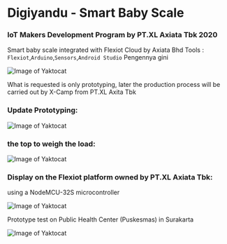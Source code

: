 # Digiyandu - Smart Baby Scale
### IoT Makers Development Program by PT.XL Axiata Tbk 2020

Smart baby scale integrated with Flexiot Cloud by Axiata Bhd
Tools : `Flexiot`,`Arduino`,`Sensors`,`Android Studio`
Pengennya gini

![Image of Yaktocat](https://github.com/bagasbudhi/Digiyandu-IMDP-2020/blob/Overview/IND%20-%20Poster%20-%20%5BJOG%5D%20-%20Group%203%20-%20DigiYandu.png)

What is requested is only prototyping, later the production process will be carried out by X-Camp from PT.XL Axita Tbk

### Update Prototyping:

![Image of Yaktocat](https://github.com/bagasbudhi/Digiyandu-IMDP-2020/blob/master/32644.jpg)

### the top to weigh the load:

![Image of Yaktocat](https://github.com/bagasbudhi/Digiyandu-IMDP-2020/blob/master/32643%20atas.jpg)


### Display on the Flexiot platform owned by PT.XL Axiata Tbk:
using a NodeMCU-32S microcontroller

![Image of Yaktocat](https://github.com/bagasbudhi/Digiyandu-IMDP-2020/blob/Overview/Baca%20sensor%20ke%20flexiot.PNG)


Prototype test on Public Health Center (Puskesmas) in Surakarta

![Image of Yaktocat](https://github.com/bagasbudhi/Digiyandu-IMDP-2020/blob/master/IMG-20201014-WA0000.jpg)
